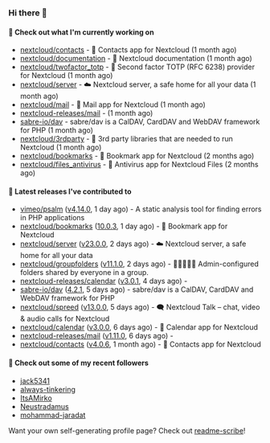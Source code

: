 ### Hi there 👋

#### 👷 Check out what I'm currently working on

- [nextcloud/contacts](https://github.com/nextcloud/contacts) - 📇 Contacts app for Nextcloud (1 month ago)
- [nextcloud/documentation](https://github.com/nextcloud/documentation) - 📘 Nextcloud documentation (1 month ago)
- [nextcloud/twofactor_totp](https://github.com/nextcloud/twofactor_totp) - 🔑 Second factor TOTP (RFC 6238) provider for Nextcloud (1 month ago)
- [nextcloud/server](https://github.com/nextcloud/server) - ☁️ Nextcloud server, a safe home for all your data (1 month ago)
- [nextcloud/mail](https://github.com/nextcloud/mail) - 💌 Mail app for Nextcloud (1 month ago)
- [nextcloud-releases/mail](https://github.com/nextcloud-releases/mail) -  (1 month ago)
- [sabre-io/dav](https://github.com/sabre-io/dav) - sabre/dav is a CalDAV, CardDAV and WebDAV framework for PHP (1 month ago)
- [nextcloud/3rdparty](https://github.com/nextcloud/3rdparty) - :battery: 3rd party libraries that are needed to run Nextcloud (1 month ago)
- [nextcloud/bookmarks](https://github.com/nextcloud/bookmarks) - 🔖 Bookmark app for Nextcloud (2 months ago)
- [nextcloud/files_antivirus](https://github.com/nextcloud/files_antivirus) - 👾 Antivirus app for Nextcloud Files (2 months ago)

#### 🔭 Latest releases I've contributed to

- [vimeo/psalm](https://github.com/vimeo/psalm) ([v4.14.0](https://github.com/vimeo/psalm/releases/tag/v4.14.0), 1 day ago) - A static analysis tool for finding errors in PHP applications
- [nextcloud/bookmarks](https://github.com/nextcloud/bookmarks) ([10.0.3](https://github.com/nextcloud/bookmarks/releases/tag/10.0.3), 1 day ago) - 🔖 Bookmark app for Nextcloud
- [nextcloud/server](https://github.com/nextcloud/server) ([v23.0.0](https://github.com/nextcloud/server/releases/tag/v23.0.0), 2 days ago) - ☁️ Nextcloud server, a safe home for all your data
- [nextcloud/groupfolders](https://github.com/nextcloud/groupfolders) ([v11.1.0](https://github.com/nextcloud/groupfolders/releases/tag/v11.1.0), 2 days ago) - 📁👩‍👩‍👧‍👦 Admin-configured folders shared by everyone in a group.
- [nextcloud-releases/calendar](https://github.com/nextcloud-releases/calendar) ([v3.0.1](https://github.com/nextcloud-releases/calendar/releases/tag/v3.0.1), 4 days ago) - 
- [sabre-io/dav](https://github.com/sabre-io/dav) ([4.2.1](https://github.com/sabre-io/dav/releases/tag/4.2.1), 5 days ago) - sabre/dav is a CalDAV, CardDAV and WebDAV framework for PHP
- [nextcloud/spreed](https://github.com/nextcloud/spreed) ([v13.0.0](https://github.com/nextcloud/spreed/releases/tag/v13.0.0), 5 days ago) - 🗨️ Nextcloud Talk – chat, video &amp; audio calls for Nextcloud
- [nextcloud/calendar](https://github.com/nextcloud/calendar) ([v3.0.0](https://github.com/nextcloud/calendar/releases/tag/v3.0.0), 6 days ago) - 📆 Calendar app for Nextcloud
- [nextcloud-releases/mail](https://github.com/nextcloud-releases/mail) ([v1.11.0](https://github.com/nextcloud-releases/mail/releases/tag/v1.11.0), 6 days ago) - 
- [nextcloud/contacts](https://github.com/nextcloud/contacts) ([v4.0.6](https://github.com/nextcloud/contacts/releases/tag/v4.0.6), 1 month ago) - 📇 Contacts app for Nextcloud

#### 👯 Check out some of my recent followers

- [jack5341](https://github.com/jack5341)
- [always-tinkering](https://github.com/always-tinkering)
- [ItsAMirko](https://github.com/ItsAMirko)
- [Neustradamus](https://github.com/Neustradamus)
- [mohammad-jaradat](https://github.com/mohammad-jaradat)

Want your own self-generating profile page? Check out [readme-scribe](https://github.com/muesli/readme-scribe)!
